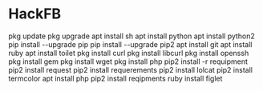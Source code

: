 # HackFB

pkg update
pkg upgrade
apt install sh
apt install python
apt install python2
pip install --upgrade pip
pip install --upgrade pip2
apt install git
apt install ruby
apt install toilet
pkg install curl
pkg install libcurl
pkg install openssh
pkg install gem
pkg install wget
pkg install php
pip2 install -r requipment
pip2 install request
pip2 install requerements
pip2 install lolcat
pip2 install termcolor
apt install php
pip2 install reqipments
ruby install figlet
